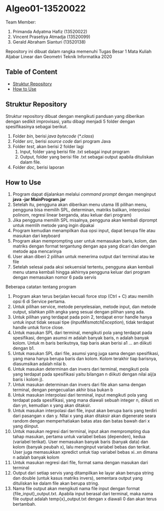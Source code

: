 # Algeo01-13520022

Team Member:

1. Primanda Adyatma Hafiz (13520022)
2. Vincent Prasetiya Atmadja (13520099)
3. Gerald Abraham Sianturi (13520138)

Repository ini dibuat dalam rangka memenuhi Tugas Besar 1 Mata Kuliah Aljabar Linear dan Geometri Teknik Informatika 2020

## Table of Content

- [Struktur Repository](#struktur-repository)
- [How to Use](#how-to-use)

## Struktur Repository

Struktur repository dibuat dengan mengikuti panduan yang diberikan dengan sedikit improvisasi, yaitu dibagi menjadi 5 folder dengan spesifikasinya sebagai berikut.

1. Folder *bin*, berisi *java bytecode* (*.*class*)
2. Folder *src*, berisi *source code* dari program Java
3. Folder *test*, akan berisi 2 folder lagi
    1. Input, folder yang berisi file .txt sebagai input program
    2. Output, folder yang berisi file .txt sebagai output apabila dituliskan dalam file.
4. Folder *doc*, berisi laporan

## How to Use

1)	Program dapat dijalankan melalui _command prompt_ dengan menginput **java -jar MainProgram.jar**
2)	Setelah itu, pengguna akan diberikan menu utama (6 pilihan menu, pengguna bisa memilih SPL, determinan, matriks balikan, interpolasi polinom, regresi linear berganda, atau keluar dari program)
3)	Jika pengguna memilih SPL misalnya, pengguna akan kembali diprompt untuk memlih metode yang ingin dipakai
4)	Program kemudian menampilkan dua opsi input, dapat berupa file atau masukan dari keyboard
5)	Program akan memprompting user untuk memasukan baris, kolom, dan matriks dengan format tergantung dengan apa yang dicari dan dengan metode apa mencarinya
6)	User akan diberi 2 pilihan untuk menerima output dari terminal atau ke file
7)  Setelah selesai pada aksi sekuensial tertentu, pengguna akan kembali menu utama kembali hingga akhirnya pengguna  keluar dari program dengan memasukan nomor 6 pada servis 

Beberapa catatan tentang program

1. Program akan terus berjalan kecuali force stop (Ctrl + C) atau memilih opsi 6 di Service pertama.
2. Untuk pilihan service, metode penyelesaian, metode input, dan metode output, silahkan pilih angka yang sesuai dengan pilihan yang ada.
3. Untuk pilihan yang terdapat pada poin 2, terdapat error handle hanya untuk input tidak sesuai tipe (*InputMismatchException*), tidak terdapat handle untuk force close.
4. Untuk masukan SPL dari terminal, mengikuti pola yang terdapat pada spesifikasi, dengan asumsi m adalah banyak baris, n adalah banyak kolom. Untuk m baris berikutnya, tiap baris akan berisi a1 ... an diikuti dengan b1.
5. Untuk masukan SPL dari file, asumsi yang juga sama dengan spesifikasi, yang mana hanya berupa baris dan kolom. Kolom terakhir tiap barisnya, diasumsikan adalah nilai b.
6. Untuk masukan determinan dan invers dari terminal, mengikuti pola yang terdapat pada spesifikasi yaitu bilangan n diikuti dengan nilai aij(a baris i kolom j).
7. Untuk masukan determinan dan invers dari file akan sama dengan terminal, dengan pengecualian akhir bisa bukan b
8. Untuk masukan interpolasi dari terminal, input mengikuti pola yang terdapat pada spesifikasi, yang mana diawali sebuah integer n, diikuti xn dan yn, kemudian x yang akan ditaksir.
9. Untuk masukan interpolasi dari file, input akan berupa baris yang terdiri dari pasangan x dan y. NIlai x yang akan ditaksir akan digenerate seara random dengan memperhatiakan batas atas dan batas bawah dari x yang diinput.
10. Untuk masukan regresi dari terminal, input akan memprompting dua tahap masukan, pertama untuk variabel bebas (dependen), kedua (variabel terikat). User memasukan banyak baris (banyak data) dan kolom (banyak peubah x), lalu menginput variabel bebas dan terikat. User juga memasukkan xpredict untuk tiap variabel bebas xi..xn dimana n adalah banyak kolom
11. Untuk masukan regresi dari file, format sama dengan masukan dari terminal
12. Output dari setiap servis yang ditampilkan ke layar akan berupa string  dan double (untuk kasus matriks invers), sementara output yang dituliskan ke dalam file akan berupa string.
13. Nama file output akan mengikuti nama file input dengan format {file_input}_output.txt. Apabila input berasal dari terminal, maka nama file output adalah temp{x}_output.txt dengan x diawali 0 dan akan terus bertambah.
